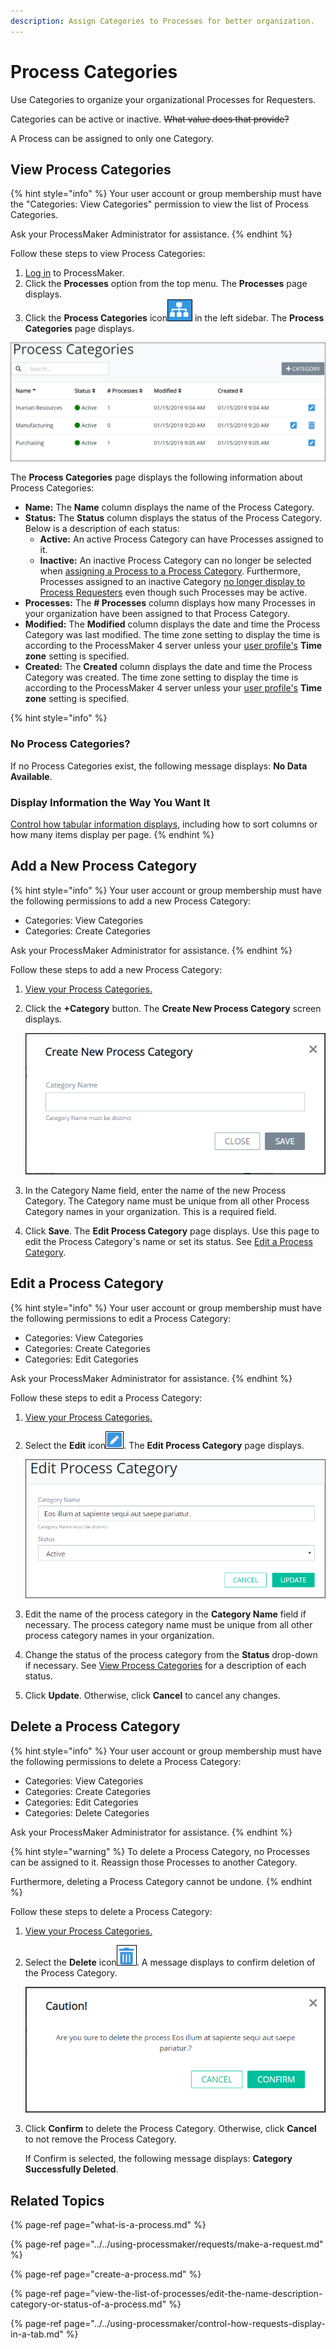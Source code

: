```yaml
---
description: Assign Categories to Processes for better organization.
---
```


# Process Categories

Use Categories to organize your organizational Processes for Requesters.

Categories can be active or inactive. ~~What value does that provide?~~

A Process can be assigned to only one Category.

## View Process Categories

{% hint style="info" %}
Your user account or group membership must have the "Categories: View Categories" permission to view the list of Process Categories.

Ask your ProcessMaker Administrator for assistance.
{% endhint %}

Follow these steps to view Process Categories:

1. [Log in](../../using-processmaker/log-in.md#log-in) to ProcessMaker.
2. Click the **Processes** option from the top menu. The **Processes** page displays.
3. Click the **Process Categories** icon![](../../.gitbook/assets/process-categories-icon-processes.png) in the left sidebar. The **Process Categories** page displays.

![&quot;Process Categories&quot; page displays categories by which to organize Processes for Requesters](../../.gitbook/assets/process-categories-page-processes.png)

The **Process Categories** page displays the following information about Process Categories:

* **Name:** The **Name** column displays the name of the Process Category.
* **Status:** The **Status** column displays the status of the Process Category. Below is a description of each status:
  * **Active:** An active Process Category can have Processes assigned to it.
  * **Inactive:** An inactive Process Category can no longer be selected when [assigning a Process to a Process Category](create-a-process.md#create-a-new-process). Furthermore, Processes assigned to an inactive Category [no longer display to Process Requesters](../../using-processmaker/requests/make-a-request.md#start-a-request) even though such Processes may be active.
* **Processes:** The **\# Processes** column displays how many Processes in your organization have been assigned to that Process Category.
* **Modified:** The **Modified** column displays the date and time the Process Category was last modified. The time zone setting to display the time is according to the ProcessMaker 4 server unless your [user profile's](../../using-processmaker/profile-settings.md#change-your-profile-settings) **Time zone** setting is specified.
* **Created:** The **Created** column displays the date and time the Process Category was created. The time zone setting to display the time is according to the ProcessMaker 4 server unless your [user profile's](../../using-processmaker/profile-settings.md#change-your-profile-settings) **Time zone** setting is specified.

{% hint style="info" %}
### No Process Categories? <a id="no-processes"></a>

If no Process Categories exist, the following message displays: **No Data Available**.

### Display Information the Way You Want It <a id="display-information-the-way-you-want-it"></a>

​[Control how tabular information displays](https://processmaker.gitbook.io/processmaker-4-community/-LPblkrcFWowWJ6HZdhC/~/drafts/-LWD5skTaOptuIWIWk76/primary/using-processmaker/control-how-requests-display-in-a-tab), including how to sort columns or how many items display per page.
{% endhint %}

## Add a New Process Category

{% hint style="info" %}
Your user account or group membership must have the following permissions to add a new Process Category:

* Categories: View Categories
* Categories: Create Categories

Ask your ProcessMaker Administrator for assistance.
{% endhint %}

Follow these steps to add a new Process Category:

1. [View your Process Categories.](process-categories.md#view-process-categories)
2. Click the **+Category** button. The **Create New Process Category** screen displays.  

   ![](../../.gitbook/assets/create-new-process-category-screen-processes.png)

3. In the Category Name field, enter the name of the new Process Category. The Category name must be unique from all other Process Category names in your organization. This is a required field.
4. Click **Save**. The **Edit Process Category** page displays. Use this page to edit the Process Category's name or set its status. See [Edit a Process Category](process-categories.md#edit-a-process-category).

## Edit a Process Category

{% hint style="info" %}
Your user account or group membership must have the following permissions to edit a Process Category:

* Categories: View Categories
* Categories: Create Categories
* Categories: Edit Categories

Ask your ProcessMaker Administrator for assistance.
{% endhint %}

Follow these steps to edit a Process Category:

1. [View your Process Categories.](process-categories.md#view-process-categories)
2. Select the **Edit** icon![](../../.gitbook/assets/open-modeler-edit-icon-processes-page-processes.png). The **Edit Process Category** page displays.  

   ![](../../.gitbook/assets/edit-process-category-page-processes.png)

3. Edit the name of the process category in the **Category Name** field if necessary. The process category name must be unique from all other process category names in your organization.
4. Change the status of the process category from the **Status** drop-down if necessary. See [View Process Categories](process-categories.md#view-process-categories) for a description of each status.
5. Click **Update**. Otherwise, click **Cancel** to cancel any changes.

## Delete a Process Category

{% hint style="info" %}
Your user account or group membership must have the following permissions to delete a Process Category:

* Categories: View Categories
* Categories: Create Categories
* Categories: Edit Categories
* Categories: Delete Categories

Ask your ProcessMaker Administrator for assistance.
{% endhint %}

{% hint style="warning" %}
To delete a Process Category, no Processes can be assigned to it. Reassign those Processes to another Category.

Furthermore, deleting a Process Category cannot be undone.
{% endhint %}

Follow these steps to delete a Process Category:

1. [View your Process Categories.](process-categories.md#view-process-categories)
2. Select the **Delete** icon![](../../.gitbook/assets/trash-icon-process-modeler-processes.png). A message displays to confirm deletion of the Process Category.  

   ![](../../.gitbook/assets/remove-process-category-screen-processes.png)

3. Click **Confirm** to delete the Process Category. Otherwise, click **Cancel** to not remove the Process Category.

   If Confirm is selected, the following message displays: **Category Successfully Deleted**.

## Related Topics

{% page-ref page="what-is-a-process.md" %}

{% page-ref page="../../using-processmaker/requests/make-a-request.md" %}

{% page-ref page="create-a-process.md" %}

{% page-ref page="view-the-list-of-processes/edit-the-name-description-category-or-status-of-a-process.md" %}

{% page-ref page="../../using-processmaker/control-how-requests-display-in-a-tab.md" %}



